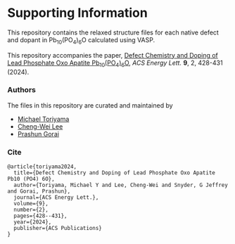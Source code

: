 # Supporting Information

This repository contains the relaxed structure files for each native defect and dopant in Pb<sub>10</sub>(PO<sub>4</sub>)<sub>6</sub>O calculated using VASP.

This repository accompanies the paper, [Defect Chemistry and Doping of Lead Phosphate Oxo Apatite Pb<sub>10</sub>(PO<sub>4</sub>)<sub>6</sub>O](https://pubs.acs.org/doi/10.1021/acsenergylett.3c02544), *ACS Energy Lett.* **9**, 2, 428-431 (2024).


### Authors

The files in this repository are curated and maintained by

* [Michael Toriyama](mailto:MichaelToriyama2024[at]u[dot]northwestern[dot]edu)
* [Cheng-Wei Lee](mailto:clee2[at]mines[dot]edu)
* [Prashun Gorai](mailto:pgorai[at]mines[dot]edu)


### Cite

```
@article{toriyama2024,
  title={Defect Chemistry and Doping of Lead Phosphate Oxo Apatite Pb10 (PO4) 6O},
  author={Toriyama, Michael Y and Lee, Cheng-Wei and Snyder, G Jeffrey and Gorai, Prashun},
  journal={ACS Energy Lett.},
  volume={9},
  number={2},
  pages={428--431},
  year={2024},
  publisher={ACS Publications}
}
```
